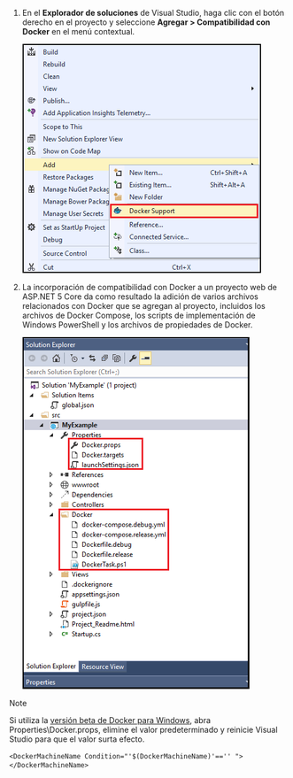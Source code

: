 1. En el **Explorador de soluciones** de Visual Studio, haga clic con el botón derecho en el proyecto y seleccione **Agregar > Compatibilidad con Docker** en el menú contextual.
   
    ![Incorporación del menú contextual de compatibilidad con Docker](media/vs-azure-tools-docker-add-docker-support/docker-support-context-menu.png)
2. La incorporación de compatibilidad con Docker a un proyecto web de ASP.NET 5 Core da como resultado la adición de varios archivos relacionados con Docker que se agregan al proyecto, incluidos los archivos de Docker Compose, los scripts de implementación de Windows PowerShell y los archivos de propiedades de Docker.
   
    ![Archivos de Docker agregados al proyecto](media/vs-azure-tools-docker-add-docker-support/docker-files-added.png)

> [!NOTE]
> Si utiliza la [versión beta de Docker para Windows](https://beta.docker.com), abra Properties\\Docker.props, elimine el valor predeterminado y reinicie Visual Studio para que el valor surta efecto.
> 
> ```
> <DockerMachineName Condition="'$(DockerMachineName)'=='' "></DockerMachineName>
> ```
> 
> 

<!---HONumber=AcomDC_0921_2016-->